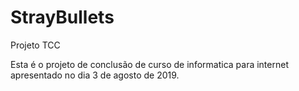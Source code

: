 # StrayBullets
 Projeto TCC

 Esta é o projeto de conclusão de curso de informatica para internet apresentado no dia 3 de agosto de 2019.
